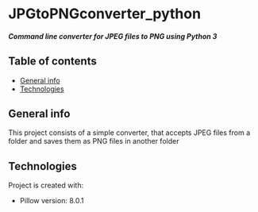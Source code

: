 # JPGtoPNGconverter_python
##### Command line converter for JPEG files to PNG using Python 3

## Table of contents
* [General info](#general-info)
* [Technologies](#technologies)

## General info
This project consists of a simple converter, that accepts JPEG files from a folder and saves them as PNG files in another folder

## Technologies
Project is created with:
* Pillow version: 8.0.1
